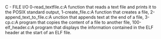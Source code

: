C - FILE I/O
0-read_textfile.c:A function that reads a text file and prints it to the POSIX standard output, 1-create_file.c:A function that creates a file, 2-append_text_to_file.c:A unction that appends text at the end of a file, 3-cp.c:A program that copies the content of a file to another file, 100-elf_header.c:A program that displays the information contained in the ELF header at the start of an ELF file.
